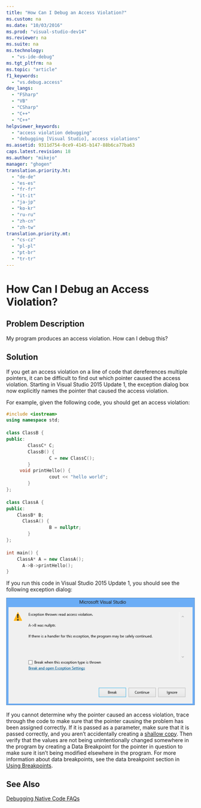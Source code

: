 ```yaml
---
title: "How Can I Debug an Access Violation?"
ms.custom: na
ms.date: "10/03/2016"
ms.prod: "visual-studio-dev14"
ms.reviewer: na
ms.suite: na
ms.technology: 
  - "vs-ide-debug"
ms.tgt_pltfrm: na
ms.topic: "article"
f1_keywords: 
  - "vs.debug.access"
dev_langs: 
  - "FSharp"
  - "VB"
  - "CSharp"
  - "C++"
  - "C++"
helpviewer_keywords: 
  - "access violation debugging"
  - "debugging [Visual Studio], access violations"
ms.assetid: 9311d754-0ce9-4145-b147-88b6ca77ba63
caps.latest.revision: 18
ms.author: "mikejo"
manager: "ghogen"
translation.priority.ht: 
  - "de-de"
  - "es-es"
  - "fr-fr"
  - "it-it"
  - "ja-jp"
  - "ko-kr"
  - "ru-ru"
  - "zh-cn"
  - "zh-tw"
translation.priority.mt: 
  - "cs-cz"
  - "pl-pl"
  - "pt-br"
  - "tr-tr"
---
```

# How Can I Debug an Access Violation?
## Problem Description  
 My program produces an access violation. How can I debug this?  
  
## Solution  
 If you get an access violation on a line of code that dereferences  multiple pointers, it can be difficult to find out which pointer caused the access violation. Starting in Visual Studio 2015 Update 1, the exception dialog box now explicitly names the pointer that caused the access violation.  
  
 For example, given the following code, you should get an access violation:  
  
```cpp  
#include <iostream>  
using namespace std;  
  
class ClassB {  
public:  
    	ClassC* C;  
    	ClassB() {  
		        C = new ClassC();  
    	}  
     void printHello() {  
		        cout << "hello world";  
    	}  
};  
  
class ClassA {  
public:  
    ClassB* B;  
	  ClassA() {  
		        B = nullptr;  
	    }  
};  
  
int main() {  
    ClassA* A = new ClassA();  
	  A->B->printHello();  
}  
```  
  
 If you run this code in Visual Studio 2015 Update 1, you should see the following exception dialog:  
  
 ![AccessViolationCPlus](../debugger/media/accessviolationcplus.png "AccessViolationCPlus")  
  
 If you cannot determine why the pointer caused an access violation, trace through the code to make sure that the pointer causing the problem has been assigned correctly.  If it is passed as a parameter, make sure that it is  passed correctly, and you aren’t accidentally creating a [shallow copy](http://stackoverflow.com/questions/184710/what-is-the-difference-between-a-deep-copy-and-a-shallow-copy). Then verify that the values are not being unintentionally changed somewhere in the program by creating a Data Breakpoint for the pointer in question to make sure it isn’t being modified elsewhere in the program. For more information about data breakpoints, see the data breakpoint section in [Using Breakpoints](../debugger/using-breakpoints.md).  
  
## See Also  
 [Debugging Native Code FAQs](../debugger/debugging-native-code-faqs.md)